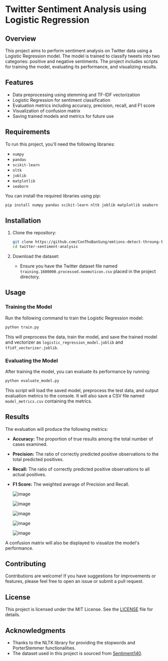 # Twitter Sentiment Analysis using Logistic Regression

## Overview

This project aims to perform sentiment analysis on Twitter data using a Logistic Regression model. The model is trained to classify tweets into two categories: positive and negative sentiments. The project includes scripts for training the model, evaluating its performance, and visualizing results.

## Features

- Data preprocessing using stemming and TF-IDF vectorization
- Logistic Regression for sentiment classification
- Evaluation metrics including accuracy, precision, recall, and F1 score
- Visualization of confusion matrix
- Saving trained models and metrics for future use

## Requirements

To run this project, you'll need the following libraries:

- `numpy`
- `pandas`
- `scikit-learn`
- `nltk`
- `joblib`
- `matplotlib`
- `seaborn`

You can install the required libraries using pip:

```bash
pip install numpy pandas scikit-learn nltk joblib matplotlib seaborn
```

## Installation

1. Clone the repository:
   ```bash
   git clone https://github.com/ConThoBanSung/emtions-detect-throung-text
   cd twitter-sentiment-analysis
   ```

2. Download the dataset:
   - Ensure you have the Twitter dataset file named `training.1600000.processed.noemoticon.csv` placed in the project directory.

## Usage

### Training the Model

Run the following command to train the Logistic Regression model:

```bash
python train.py
```

This will preprocess the data, train the model, and save the trained model and vectorizer as `logistic_regression_model.joblib` and `tfidf_vectorizer.joblib`.

### Evaluating the Model

After training the model, you can evaluate its performance by running:

```bash
python evaluate_model.py
```

This script will load the saved model, preprocess the test data, and output evaluation metrics to the console. It will also save a CSV file named `model_metrics.csv` containing the metrics.

## Results

The evaluation will produce the following metrics:
- **Accuracy:** The proportion of true results among the total number of cases examined.
- **Precision:** The ratio of correctly predicted positive observations to the total predicted positives.
- **Recall:** The ratio of correctly predicted positive observations to all actual positives.
- **F1 Score:** The weighted average of Precision and Recall.

  ![image](https://github.com/user-attachments/assets/0c583a00-b622-4ec8-8948-6c7d56765711)

  ![image](https://github.com/user-attachments/assets/5bc14137-5b3d-473c-92d1-0a6581ae60a8)

  ![image](https://github.com/user-attachments/assets/fc33162f-d075-48c1-84b0-1f7f6e4f60ab)

  ![image](https://github.com/user-attachments/assets/c871a3b1-8aa7-439a-b95c-8f20314872f0)

  ![image](https://github.com/user-attachments/assets/22e63019-23ac-4438-9673-856c782125d9)

  






A confusion matrix will also be displayed to visualize the model's performance.

## Contributing

Contributions are welcome! If you have suggestions for improvements or features, please feel free to open an issue or submit a pull request.

## License

This project is licensed under the MIT License. See the [LICENSE](LICENSE) file for details.

## Acknowledgments

- Thanks to the NLTK library for providing the stopwords and PorterStemmer functionalities.
- The dataset used in this project is sourced from [Sentiment140](http://help.sentiment140.com/for-students/).

